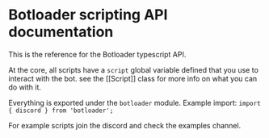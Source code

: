 # Botloader scripting API documentation

This is the reference for the Botloader typescript API.

At the core, all scripts have a `script` global variable defined that you use to interact with the bot. see the [[Script]] class for more info on what you can do with it.

Everything is exported under the `botloader` module. Example import: `import { discord } from 'botloader';`

For example scripts join the discord and check the examples channel.